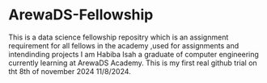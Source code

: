 # ArewaDS-Fellowship
This is a data science fellowship repositry which is an assignment requirement for all fellows in the academy ,used for assignments and intendinding projects
I am Habiba Isah a graduate of computer engineering currently learning at ArewaDS Academy.
This is my first real github trial on tht 8th of november 2024
11/8/2024.
